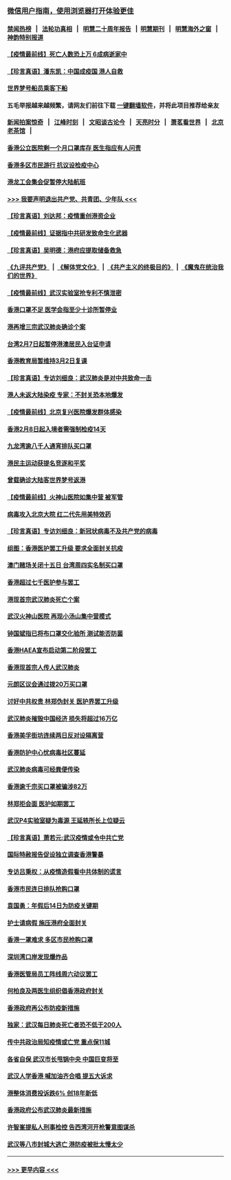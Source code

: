 ### [微信用户指南，使用浏览器打开体验更佳](https://github.com/gfw-breaker/banned-news1/blob/master/indexes/wechat-guide.md?t=0)
#### [禁闻热榜](热点新闻.md?t=0)  &nbsp;&nbsp;|&nbsp;&nbsp; [法轮功真相](https://github.com/gfw-breaker/truth/blob/master/README.md?t=0) &nbsp;&nbsp;|&nbsp;&nbsp; [明慧二十周年报告](https://github.com/gfw-breaker/mh-reports/blob/master/README.md?t=0) &nbsp;&nbsp;|&nbsp;&nbsp;[明慧期刊](https://github.com/gfw-breaker/mh-qikan) &nbsp;&nbsp;|&nbsp;&nbsp; [明慧海外之窗](https://github.com/gfw-breaker/mh-news/blob/master/README.md?t=0) &nbsp;&nbsp;|&nbsp;&nbsp; [神韵特别报道](https://github.com/gfw-breaker/mh-news/blob/master/shenyun.md?t=0)
#### [【疫情最前线】死亡人数恐上万 6成病逝家中](../pages/nsc415/n11856687.md?t=02101633) 
#### [【珍言真语】潘东凯：中国成疫国 港人自救](../pages/nsc415/n11856962.md?t=02101633) 
#### [世界梦号船员乘客下船](../pages/nsc415/n11856883.md?t=02101633) 
#### 五毛举报越来越频繁，请网友们前往下载 [一键翻墙软件](https://github.com/gfw-breaker/ssr-accounts)，并将此项目推荐给亲友
#### [新闻拍案惊奇](https://github.com/gfw-breaker/banned-news1/blob/master/pages/link4.md) &nbsp;&nbsp;|&nbsp;&nbsp; [江峰时刻](https://github.com/gfw-breaker/banned-news1/blob/master/pages/link4.md) &nbsp;&nbsp;|&nbsp;&nbsp; [文昭谈古论今](https://github.com/gfw-breaker/banned-news1/blob/master/pages/link4.md) &nbsp;&nbsp;|&nbsp;&nbsp; [天亮时分](https://github.com/gfw-breaker/banned-news1/blob/master/pages/link4.md) &nbsp;&nbsp;|&nbsp;&nbsp; [萧茗看世界](https://github.com/gfw-breaker/banned-news1/blob/master/pages/link4.md) &nbsp;&nbsp;|&nbsp;&nbsp; [北京老茶馆](https://github.com/gfw-breaker/banned-news1/blob/master/pages/link4.md) &nbsp;&nbsp;|&nbsp;&nbsp; 
#### [香港公立医院剩一个月口罩库存 医生指应有人问责](../pages/nsc415/n11856875.md?t=02101633) 
#### [香港多区市民游行 抗议设检疫中心](../pages/nsc415/n11856866.md?t=02101633) 
#### [港龙工会集会促暂停大陆航班](../pages/nsc415/n11856840.md?t=02101633) 
#### [>>> 我要声明退出共产党、共青团、少年队 <<<](https://github.com/begood0513/goodnews/blob/master/quit/letter.md) 
#### [【珍言真语】刘达邦：疫情重创港资企业](../pages/nsc415/n11854274.md?t=02101633) 
#### [【疫情最前线】证据指中共研发致命生化武器](../pages/nsc415/n11853087.md?t=02101633) 
#### [【珍言真语】吴明德：港府应提取储备救急](../pages/nsc415/n11852734.md?t=02101633) 
#### [《九评共产党》](https://github.com/begood0513/9ping.md/blob/master/README.md) &nbsp;|&nbsp; [《解体党文化》](../../../../jtdwh.md/blob/master/README.md)  &nbsp;|&nbsp; [《共产主义的终极目的》](../../../../gczydzjmd.md/blob/master/README.md) &nbsp;|&nbsp; [《魔鬼在统治我们的世界》](../../../../mgztzwmdsj.md/blob/master/README.md) 
#### [【疫情最前线】武汉实验室抢专利不慎泄密](../pages/nsc415/n11850310.md?t=02101633) 
#### [香港口罩不足 医学会指至少十诊所暂停业](../pages/nsc415/n11850301.md?t=02101633) 
#### [港再增三宗武汉肺炎确诊个案](../pages/nsc415/n11850328.md?t=02101633) 
#### [台湾2月7日起暂停港澳居民入台证申请](../pages/nsc415/n11850304.md?t=02101633) 
#### [香港教育局暂维持3月2日复课](../pages/nsc415/n11850260.md?t=02101633) 
#### [【珍言真语】专访刘细良：武汉肺炎是对中共致命一击](../pages/nsc415/n11849934.md?t=02101633) 
#### [港人未返大陆染疫 专家：不封关恐本地爆发](../pages/nsc415/n11848021.md?t=02101633) 
#### [【疫情最前线】北京复兴医院爆发群体感染](../pages/nsc415/n11847626.md?t=02101633) 
#### [香港2月8日起入境者需强制检疫14天](../pages/nsc415/n11847658.md?t=02101633) 
#### [九龙湾逾八千人通宵排队买口罩](../pages/nsc415/n11847647.md?t=02101633) 
#### [港民主运动获提名竞逐和平奖](../pages/nsc415/n11847633.md?t=02101633) 
#### [曾载确诊大陆客世界梦号返港](../pages/nsc415/n11847608.md?t=02101633) 
#### [【疫情最前线】火神山医院如集中营 被军管](../pages/nsc415/n11847524.md?t=02101633) 
#### [病毒攻入北京大院 红二代先用美特效药](../pages/nsc415/n11847427.md?t=02101633) 
#### [【珍言真语】专访刘细良：新冠状病毒不及共产党的病毒](../pages/nsc415/n11847164.md?t=02101633) 
#### [组图：香港医护罢工升级 要求全面封关抗疫](../pages/nsc415/n11844107.md?t=02101633) 
#### [澳门赌场关闭十五日 台湾周四实名制买口罩](../pages/nsc415/n11845083.md?t=02101633) 
#### [香港超过七千医护参与罢工](../pages/nsc415/n11845051.md?t=02101633) 
#### [港现首宗武汉肺炎死亡个案](../pages/nsc415/n11844998.md?t=02101633) 
#### [武汉火神山医院 再现小汤山集中营模式](../pages/nsc415/n11844763.md?t=02101633) 
#### [钟国斌指已将布口罩交化验所 测试能否防菌](../pages/nsc415/n11842783.md?t=02101633) 
#### [香港HAEA宣布启动第二阶段罢工](../pages/nsc415/n11842723.md?t=02101633) 
#### [香港现首宗人传人武汉肺炎](../pages/nsc415/n11842766.md?t=02101633) 
#### [元朗区议会通过拨20万买口罩](../pages/nsc415/n11842754.md?t=02101633) 
#### [讨好中共权贵 林郑伪封关 医护界罢工升级](../pages/nsc415/n11842359.md?t=02101633) 
#### [武汉肺炎摧毁中国经济 损失将超过16万亿](../pages/nsc415/n11839723.md?t=02101633) 
#### [香港美孚街坊连续两日反对设隔离营](../pages/nsc415/n11839962.md?t=02101633) 
#### [香港防护中心忧病毒社区蔓延](../pages/nsc415/n11839933.md?t=02101633) 
#### [武汉肺炎病毒可经粪便传染](../pages/nsc415/n11839939.md?t=02101633) 
#### [香港逾千宗买口罩被骗涉82万](../pages/nsc415/n11839914.md?t=02101633) 
#### [林郑拒会面 医护如期罢工](../pages/nsc415/n11839892.md?t=02101633) 
#### [武汉P4实验室疑为毒源 王延轶所长上位疑云](../pages/nsc415/n11835543.md?t=02101633) 
#### [【珍言真语】萧若元:武汉疫情或令中共亡党](../pages/nsc415/n11829394.md?t=02101633) 
#### [国际特赦报告促设独立调查香港警暴](../pages/nsc415/n11833845.md?t=02101633) 
#### [专访吕秉权：从疫情造假看中共体制的谎言](../pages/nsc415/n11833813.md?t=02101633) 
#### [香港市民连日排队抢购口罩](../pages/nsc415/n11833794.md?t=02101633) 
#### [袁国勇：年假后14日为防疫关键期](../pages/nsc415/n11831088.md?t=02101633) 
#### [护士请病假 施压港府全面封关](../pages/nsc415/n11831030.md?t=02101633) 
#### [香港一罩难求 多区市民抢购口罩](../pages/nsc415/n11831002.md?t=02101633) 
#### [深圳湾口岸发现爆炸品](../pages/nsc415/n11828802.md?t=02101633) 
#### [香港医管局员工阵线周六动议罢工](../pages/nsc415/n11828762.md?t=02101633) 
#### [何柏良及两医生组织倡香港政府封关](../pages/nsc415/n11828749.md?t=02101633) 
#### [香港政府再公布防疫新措施](../pages/nsc415/n11828716.md?t=02101633) 
#### [独家：武汉每日肺炎死亡者恐不低于200人](../pages/nsc415/n11828240.md?t=02101633) 
#### [传中共政治局知疫情或亡党 重点保11城](../pages/nsc415/n11828145.md?t=02101633) 
#### [各省自保 武汉市长甩锅中央 中国巨变将至](../pages/nsc415/n11828021.md?t=02101633) 
#### [武汉人学香港 喊加油齐合唱 提五大诉求](../pages/nsc415/n11827046.md?t=02101633) 
#### [港整体消费投诉跌6% 创18年新低](../pages/nsc415/n11817280.md?t=02101633) 
#### [香港政府公布武汉肺炎最新措施](../pages/nsc415/n11817152.md?t=02101633) 
#### [许智峯提私人刑事检控 告西湾河开枪警意图谋杀](../pages/nsc415/n11817132.md?t=02101633) 
#### [武汉等八市封城大逃亡 港防疫被批太慢太少](../pages/nsc415/n11817058.md?t=02101633) 

----
#### [ >>> 更早内容 <<< ](../indexes/nsc415-earlier.md)
